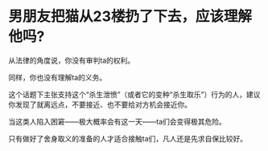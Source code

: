 # 男朋友把猫从23楼扔了下去，应该理解他吗?

从法律的角度说，你没有审判ta的权利。

同样，你也没有理解ta的义务。

这个话题下主张支持这个“杀生泄愤”（或者它的变种“杀生取乐”）行为的人，建议你发现了就离远点，不要接近、也不要给对方机会接近你。

当这类人陷入困窘——极大概率会有这一天——ta们会变得极其危险。

只有做好了舍身取义的准备的人才适合接触ta们，凡人还是先求自保比较好。



